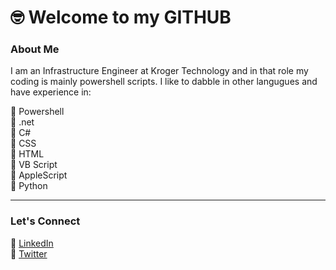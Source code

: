 <!--
**jasonjday/jasonjday** is a ✨ _special_ ✨ repository because its `README.md` (this file) appears on your GitHub profile.
-->

# 🤓 Welcome to my GITHUB  

### About Me
I am an Infrastructure Engineer at Kroger Technology and in that role my coding is mainly powershell scripts. I like to dabble in other langugues and have experience in:  

📍 Powershell   
📍 .net  
📍 C#  
📍 CSS  
📍 HTML  
📍 VB Script  
📍 AppleScript  
📍 Python


---
### Let's Connect
🔗 [LinkedIn](https://www.linkedin.com/in/jasonjday)  
🔗 [Twitter](https://www.twitter.com/jasonjday)  
